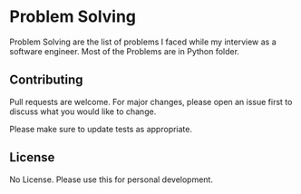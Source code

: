 # Problem Solving

Problem Solving are the list of problems I faced while my interview as a software engineer. Most of the Problems are in Python folder.

## Contributing
Pull requests are welcome. For major changes, please open an issue first to discuss what you would like to change.

Please make sure to update tests as appropriate.

## License
No License. Please use this for personal development.
